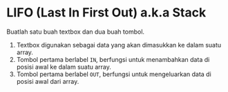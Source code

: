 # LIFO (Last In First Out) a.k.a Stack

Buatlah satu buah textbox dan dua buah tombol.

1. Textbox digunakan sebagai data yang akan dimasukkan ke dalam suatu array.
2. Tombol pertama berlabel `IN`, berfungsi untuk menambahkan data di posisi awal ke dalam suatu array.
3. Tombol pertama berlabel `OUT`, berfungsi untuk mengeluarkan data di posisi awal dari array.
